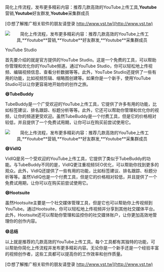 简化上传流程，发布更多精彩内容：推荐几款高效的YouTube上传工具,**Youtube**营销,**Youtube**好友群发,**Youtube**采集群成员

[😍想了解推广相关软件的朋友请登录 http://www.vst.tw](http://www.vst.tw)

 <center><img src="https://vst.tw/MP4/tuiguang/png/2.png" alt="简化上传流程，发布更多精彩内容：推荐几款高效的YouTube上传工具,**Youtube**营销,**Youtube**好友群发,**Youtube**采集群成员"></center>

YouTube Studio

首先要介绍的就是官方提供的YouTube Studio。这是一个免费的工具，可以帮助你管理和优化你的YouTube频道。通过YouTube Studio，你可以轻松地上传视频、编辑视频信息、查看分析数据等等。此外，YouTube Studio还提供了一些有用的功能，比如视频剪辑、缩略图创建等。如果你是一个新手，使用YouTube Studio可以让你更容易地开始你的创作之旅。

**😄TubeBuddy**

TubeBuddy是一个广受欢迎的YouTube上传工具，它提供了许多有用的功能，比如标签建议、排名跟踪、标题分析等等。此外，它还可以帮助你管理和优化你的视频，让你的频道更受欢迎。虽然TubeBuddy是一个付费工具，但是它的价格相对较低，并且提供了一个免费试用期，让你可以在购买前尝试使用它。

 <center><img src="https://vst.tw/MP4/tuiguang/png/1.png" alt="简化上传流程，发布更多精彩内容：推荐几款高效的YouTube上传工具,**Youtube**营销,**Youtube**好友群发,**Youtube**采集群成员"></center>

**😄VidIQ**

VidIQ是另一个受欢迎的YouTube上传工具，它提供了类似于TubeBuddy的功能。与TubeBuddy不同的是，VidIQ更注重视频SEO优化，可以帮助你找到更多的观众。此外，VidIQ还提供了一些有用的功能，比如标签建议、排名跟踪、标题分析等等。虽然VidIQ也是一个付费工具，但是它的价格相对较低，并且提供了一个免费试用期，让你可以在购买前尝试使用它。

**😄Hootsuite**

虽然Hootsuite主要是一个社交媒体管理工具，但是它也可以帮助你上传视频到YouTube。通过Hootsuite，你可以轻松地上传视频并分享到其他社交媒体平台。此外，Hootsuite还可以帮助你管理和监控你的社交媒体账户，让你更加高效地管理你的创作内容。

**😄总结**

以上就是推荐的几款高效的YouTube上传工具。每个工具都有其独特的功能，可以帮助你简化上传流程并发布更多精彩内容。无论你是一个新手还是一个经验丰富的视频创作者，这些工具都可以提高你的工作效率和创作质量。

[😍想了解推广相关软件的朋友请登录 http://www.vst.tw](http://www.vst.tw)




